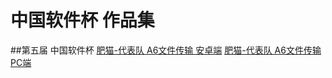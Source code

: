 # 中国软件杯 作品集

##第五届 中国软件杯
[肥猫-代表队 A6文件传输 安卓端](https://www.github.com/TeamFatCat/Easy_Transfer)
[肥猫-代表队 A6文件传输 PC端](https://www.github.com/TeamFatCat/TransferForPC)
